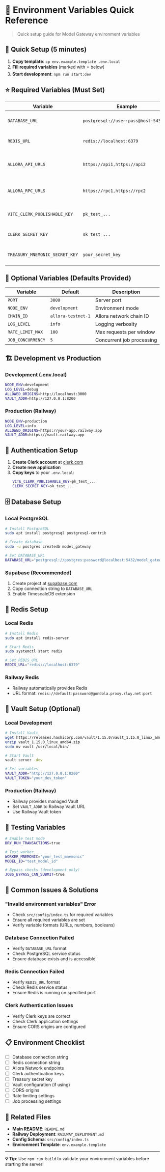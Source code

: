 # 🔧 Environment Variables Quick Reference

> Quick setup guide for Model Gateway environment variables

## 🚀 **Quick Setup (5 minutes)**

1. **Copy template**: `cp env.example.template .env.local`
2. **Fill required variables** (marked with ⭐ below)
3. **Start development**: `npm run start:dev`

## ⭐ **Required Variables (Must Set)**

| Variable | Example | Description |
|----------|---------|-------------|
| `DATABASE_URL` | `postgresql://user:pass@host:5432/db` | PostgreSQL connection string |
| `REDIS_URL` | `redis://localhost:6379` | Redis connection string |
| `ALLORA_API_URLS` | `https://api1,https://api2` | Allora Network API endpoints |
| `ALLORA_RPC_URLS` | `https://rpc1,https://rpc2` | Allora Network RPC endpoints |
| `VITE_CLERK_PUBLISHABLE_KEY` | `pk_test_...` | Clerk frontend key |
| `CLERK_SECRET_KEY` | `sk_test_...` | Clerk backend secret |
| `TREASURY_MNEMONIC_SECRET_KEY` | `your_secret_key` | Treasury wallet secret |

## 🔧 **Optional Variables (Defaults Provided)**

| Variable | Default | Description |
|----------|---------|-------------|
| `PORT` | `3000` | Server port |
| `NODE_ENV` | `development` | Environment mode |
| `CHAIN_ID` | `allora-testnet-1` | Allora network chain ID |
| `LOG_LEVEL` | `info` | Logging verbosity |
| `RATE_LIMIT_MAX` | `100` | Max requests per window |
| `JOB_CONCURRENCY` | `5` | Concurrent job processing |

## 🏗️ **Development vs Production**

### **Development (.env.local)**
```bash
NODE_ENV=development
LOG_LEVEL=debug
ALLOWED_ORIGINS=http://localhost:3000
VAULT_ADDR=http://127.0.0.1:8200
```

### **Production (Railway)**
```bash
NODE_ENV=production
LOG_LEVEL=info
ALLOWED_ORIGINS=https://your-app.railway.app
VAULT_ADDR=https://vault.railway.app
```

## 🔐 **Authentication Setup**

1. **Create Clerk account** at [clerk.com](https://clerk.com)
2. **Create new application**
3. **Copy keys** to your `.env.local`:
   ```bash
   VITE_CLERK_PUBLISHABLE_KEY=pk_test_...
   CLERK_SECRET_KEY=sk_test_...
   ```

## 🗄️ **Database Setup**

### **Local PostgreSQL**
```bash
# Install PostgreSQL
sudo apt install postgresql postgresql-contrib

# Create database
sudo -u postgres createdb model_gateway

# Set DATABASE_URL
DATABASE_URL="postgresql://postgres:password@localhost:5432/model_gateway"
```

### **Supabase (Recommended)**
1. Create project at [supabase.com](https://supabase.com)
2. Copy connection string to `DATABASE_URL`
3. Enable TimescaleDB extension

## 📡 **Redis Setup**

### **Local Redis**
```bash
# Install Redis
sudo apt install redis-server

# Start Redis
sudo systemctl start redis

# Set REDIS_URL
REDIS_URL="redis://localhost:6379"
```

### **Railway Redis**
- Railway automatically provides Redis
- URL format: `redis://default:password@gondola.proxy.rlwy.net:port`

## 🔑 **Vault Setup (Optional)**

### **Local Development**
```bash
# Install Vault
wget https://releases.hashicorp.com/vault/1.15.0/vault_1.15.0_linux_amd64.zip
unzip vault_1.15.0_linux_amd64.zip
sudo mv vault /usr/local/bin/

# Start Vault
vault server -dev

# Set variables
VAULT_ADDR="http://127.0.0.1:8200"
VAULT_TOKEN="your_dev_token"
```

### **Production (Railway)**
- Railway provides managed Vault
- Set `VAULT_ADDR` to Railway Vault URL
- Use Railway Vault token

## 🧪 **Testing Variables**

```bash
# Enable test mode
DRY_RUN_TRANSACTIONS=true

# Test worker
WORKER_MNEMONIC="your_test_mnemonic"
MODEL_ID="test_model_id"

# Bypass checks (development only)
JOBS_BYPASS_CAN_SUBMIT=true
```

## 🚨 **Common Issues & Solutions**

### **"Invalid environment variables" Error**
- Check `src/config/index.ts` for required variables
- Ensure all required variables are set
- Verify variable formats (URLs, numbers, booleans)

### **Database Connection Failed**
- Verify `DATABASE_URL` format
- Check PostgreSQL service status
- Ensure database exists and is accessible

### **Redis Connection Failed**
- Verify `REDIS_URL` format
- Check Redis service status
- Ensure Redis is running on specified port

### **Clerk Authentication Issues**
- Verify Clerk keys are correct
- Check Clerk application settings
- Ensure CORS origins are configured

## 📋 **Environment Checklist**

- [ ] Database connection string
- [ ] Redis connection string
- [ ] Allora Network endpoints
- [ ] Clerk authentication keys
- [ ] Treasury secret key
- [ ] Vault configuration (if using)
- [ ] CORS origins
- [ ] Rate limiting settings
- [ ] Job processing settings

## 🔗 **Related Files**

- **Main README**: `README.md`
- **Railway Deployment**: `RAILWAY_DEPLOYMENT.md`
- **Config Schema**: `src/config/index.ts`
- **Environment Template**: `env.example.template`

---

**💡 Tip**: Use `npm run build` to validate your environment variables before starting the server!
